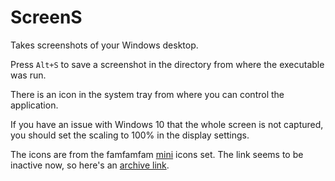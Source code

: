 # ScreenS

Takes screenshots of your Windows desktop.

Press `Alt+S` to save a screenshot in the directory from where the executable was run.

There is an icon in the system tray from where you can control the application.

If you have an issue with Windows 10 that the whole screen is not captured,
you should set the scaling to 100% in the display settings.

The icons are from the famfamfam [mini][] icons set. The link seems to be inactive now,
so here's an [archive link][mini-archive].

[mini]: http://www.famfamfam.com/lab/icons/mini/
[mini-archive]: https://web.archive.org/web/20051016005539if_/http://www.famfamfam.com/lab/icons/mini/
